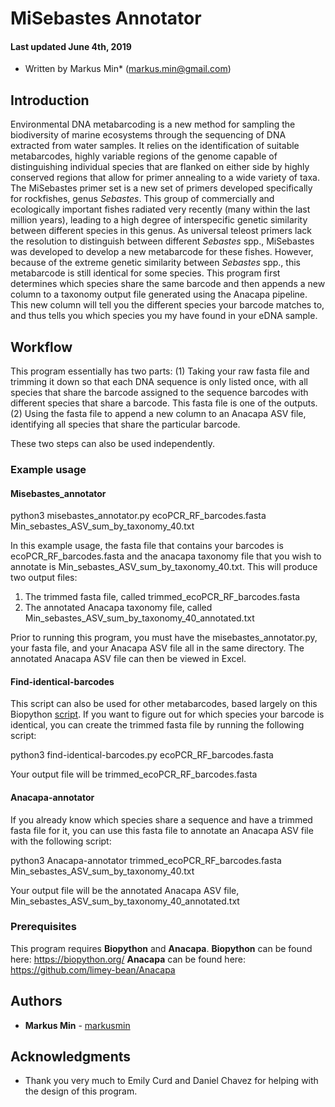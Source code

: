 # MiSebastes Annotator

#### Last updated June 4th, 2019
* Written by Markus Min* (markus.min@gmail.com)

## Introduction
Environmental DNA metabarcoding is a new method for sampling the biodiversity of marine ecosystems through the sequencing of DNA extracted from water samples. It relies on the identification of suitable metabarcodes, highly variable regions of the genome capable of distinguishing individual species that are flanked on either side by highly conserved regions that allow for primer annealing to a wide variety of taxa. The MiSebastes primer set is a new set of primers developed specifically for rockfishes, genus *Sebastes*. This group of commercially and ecologically important fishes radiated very recently (many within the last million years), leading to a high degree of interspecific genetic similarity between different species in this genus. As universal teleost primers lack the resolution to distinguish between different *Sebastes* spp., MiSebastes was developed to develop a new metabarcode for these fishes. However, because of the extreme genetic similarity between *Sebastes* spp., this metabarcode is still identical for some species. This program first determines which species share the same barcode and then appends a new column to a taxonomy output file generated using the Anacapa pipeline. This new column will tell you the different species your barcode matches to, and thus tells you which species you my have found in your eDNA sample.

## Workflow

This program essentially has two parts: 
(1) Taking your raw fasta file and trimming it down so that each DNA sequence is only listed once, with all species that share the barcode assigned to the sequence barcodes with different species that share a barcode. This fasta file is one of the outputs.
(2) Using the fasta file to append a new column to an Anacapa ASV file, identifying all species that share the particular barcode.

These two steps can also be used independently.

### Example usage

#### Misebastes_annotator

python3 misebastes_annotator.py ecoPCR_RF_barcodes.fasta Min_sebastes_ASV_sum_by_taxonomy_40.txt

In this example usage, the fasta file that contains your barcodes is ecoPCR_RF_barcodes.fasta and the anacapa taxonomy file that you wish to annotate is Min_sebastes_ASV_sum_by_taxonomy_40.txt. This will produce two output files:
1) The trimmed fasta file, called trimmed_ecoPCR_RF_barcodes.fasta
2) The annotated Anacapa taxonomy file, called Min_sebastes_ASV_sum_by_taxonomy_40_annotated.txt

Prior to running this program, you must have the misebastes_annotator.py, your fasta file, and your Anacapa ASV file all in the same directory. The annotated Anacapa ASV file can then be viewed in Excel.

#### Find-identical-barcodes

This script can also be used for other metabarcodes, based largely on this Biopython [script](https://biopython.org/wiki/Sequence_Cleaner). If you want to figure out for which species your barcode is identical, you can create the trimmed fasta file by running the following script:

python3 find-identical-barcodes.py ecoPCR_RF_barcodes.fasta

Your output file will be trimmed_ecoPCR_RF_barcodes.fasta

#### Anacapa-annotator

If you already know which species share a sequence and have a trimmed fasta file for it, you can use this fasta file to annotate an Anacapa ASV file with the following script:

python3 Anacapa-annotator trimmed_ecoPCR_RF_barcodes.fasta Min_sebastes_ASV_sum_by_taxonomy_40.txt

Your output file will be the annotated Anacapa ASV file, Min_sebastes_ASV_sum_by_taxonomy_40_annotated.txt

### Prerequisites

This program requires **Biopython** and **Anacapa**.
**Biopython** can be found here: https://biopython.org/
**Anacapa** can be found here: https://github.com/limey-bean/Anacapa

## Authors

* **Markus Min** - [markusmin](https://github.com/markusmin)

## Acknowledgments

* Thank you very much to Emily Curd and Daniel Chavez for helping with the design of this program.